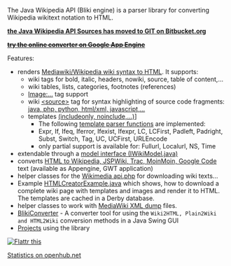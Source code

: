 The  Java Wikipedia API (Bliki engine) is a parser library for converting Wikipedia wikitext notation to HTML.

**[the Java Wikipedia API Sources has moved to GIT on Bitbucket.org](https://bitbucket.org/axelclk/info.bliki.wiki/)**

~~**[try the online converter on Google App Engine](http://w-i-k-i.appspot.com/)**~~

Features:
  * renders [Mediawiki/Wikipedia wiki syntax to HTML](Mediawiki2HTML.md). It supports:
    * wiki tags for bold, italic, headers, nowiki, source, table of content,...
    * wiki tables, lists, categories, footnotes (references)
    * [Image:...](http://en.wikipedia.org/wiki/Image_markup) tag support
    * wiki [&lt;source&gt;](http://www.mediawiki.org/wiki/Extension:SyntaxHighlight_GeSHi) tag for syntax highlighting of source code fragments: [java, php, python, html/xml, javascript,...](SourceCode2HTML.md)
    * templates [(includeonly, noinclude,...)](http://en.wikipedia.org/wiki/Help:Template#Controlling_what_gets_transcluded)]
      * The following [template parser functions](http://www.mediawiki.org/wiki/Help:ParserFunctions) are implemented:
      * Expr, If, Ifeq, Iferror, Ifexist, Ifexpr, LC, LCFirst, Padleft, Padright, Subst, Switch, Tag, UC, UCFirst, URLEncode
      * only partial support is available for: Fullurl, Localurl, NS, Time
  * extendable through a [model interface (IWikiModel.java)](WikiModels.md)
  * converts [HTML to Wikipedia, JSPWiki, Trac, MoinMoin, Google Code](HTML2Mediawiki.md) text (available as Appengine, GWT application)
  * helper classes for the [Wikimedia api.php](MediaWikiAPISupport.md) for downloading wiki texts...
  * Example [HTMLCreatorExample.java](Mediawiki2HTML#Advanced_example_for_converting_Wikipedia_texts_to_HTML.md) which shows, how to download a complete wiki page with templates and images and render it to HTML. The templates are cached in a Derby database.
  * helper classes to work with [MediaWiki XML dump](MediaWikiDumpSupport.md) files.
  * [BlikiConverter](http://code.google.com/p/gwtwiki/source/browse/trunk/info.bliki.wiki/bliki-core/src/main/java/info/bliki/wiki/BlikiConverter.java) - A converter tool for using the `Wiki2HTML, Plain2Wiki and HTML2Wiki` conversion methods in a Java Swing GUI
  * [Projects](PoweredBy.md) using the library

<a href='http://flattr.com/thing/689794/Java-Wikipedia-API'>
<img src='http://api.flattr.com/button/flattr-badge-large.png' alt='Flattr this' border='0' title='Flattr this' /></a>

[Statistics on openhub.net](https://www.openhub.net/p/gwtwiki/)
